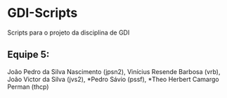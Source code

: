 # GDI-Scripts
Scripts para o projeto da disciplina de GDI

## Equipe 5:
João Pedro da Silva Nascimento (jpsn2),
Vinícius Resende Barbosa (vrb),
João Victor da Silva (jvs2),
*Pedro Sávio (pssf),
*Theo Herbert Camargo Perman (thcp)

